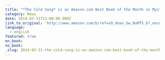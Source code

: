 ```yaml
---
title: "*The Cold Song* is an Amazon.com Best Book of the Month in Mystery, Thriller & Suspence"
category: News
date: 2014-03-31T12:00:00.000Z
link_to_original: 'http://www.amazon.com/b/ref=s9_dnav_bw_BoMTS_b?_encoding=UTF8&node=4919322011&pf_rd_m=ATVPDKIKX0DER&pf_rd_s=merchandised-search-4&pf_rd_r=171ZGD245F6Q2D71Z7B6&pf_rd_t=101&pf_rd_p=1769219362&pf_rd_i=390919011'
language:
  - english
featured: true
en_book:
no_book:
_slug: 2014-03-31-the-cold-song-is-an-amazon-com-best-book-of-the-month-in-mystery-thriller-suspence
---
```


